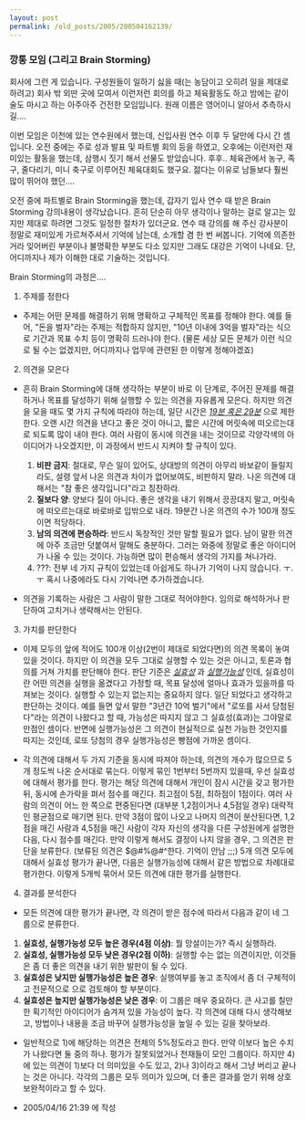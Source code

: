 ```yaml
---
layout: post
permalink: /old_posts/2005/200504162139/
---
```


### 깡통 모임 (그리고 Brain Storming)


회사에 그런 게 있습니다.
구성원들이 일하기 싫을 때(는 농담이고 오히려 일을 제대로 하려고) 회사 밖 외딴 곳에 모여서 이런저런 회의를 하고 체육활동도 하고 밤에는 같이 술도 마시고 하는 아주아주 건전한 모임입니다.
원래 이름은 영어이니 알아서 추측하시길....


이번 모임은 이천에 있는 연수원에서 했는데, 신입사원 연수 이후 두 달만에 다시 간 셈입니다.
오전 중에는 주로 성과 발표 및 파트별 회의 등을 하였고,
오후에는 이런저런 재미있는 활동을 했는데, 삼행시 짓기 해서 선물도 받았습니다. 후후..
체육관에서 농구, 족구, 줄다리기, 미니 축구로 이루어진 체육대회도 했구요.
젊다는 이유로 남들보다 훨씬 많이 뛰어야 했던....


오전 중에 파트별로 Brain Storming을 했는데, 갑자기 입사 연수 때 받은 Brain Storming 강의내용이 생각났습니다.
흔히 단순히 아무 생각이나 말하는 걸로 알고는 있지만 제대로 하려면 그것도 일정한 절차가 있더군요.
연수 때 강의를 해 주신 강사분이 정말로 재미있게 가르쳐주셔서 기억에 남는데, 소개할 겸 한 번 써봅니다. 기억에 의존한 거라 잊어버린 부분이나 불명확한 부분도 다소 있지만 그래도 대강은 기억이 나네요. 단, 어디까지나 제가 이해한 대로 기술하는 것입니다. 







<a name="84945_1"></a>Brain Storming의 과정은....


1. 주제를 정한다
 - 주제는 어떤 문제를 해결하기 위해 명확하고 구체적인 목표를 정해야 한다. 예를 들어, "돈을 벌자"라는 주제는 적합하지 않지만, "10년 이내에 3억을 벌자"라는 식으로 기간과 목표 수치 등이 명확히 드러나야 한다. (물론 세상 모든 문제가 이런 식으로 될 수는 없겠지만, 어디까지나 업무에 관련된 한 이렇게 정해야겠죠)

2. 의견을 모은다
 - 흔히 Brain Storming에 대해 생각하는 부분이 바로 이 단계로, 주어진 문제를 해결하거나 목표를 달성하기 위해 실행할 수 있는 의견을 자유롭게 모은다. 하지만 의견을 모을 때도 몇 가지 규칙에 따라야 하는데, 일단 시간은 <i><u>19분 혹은 29분</u></i> 으로 제한한다. 오랜 시간 의견을 낸다고 좋은 것이 아니고, 짧은 시간에 머릿속에 떠오르는대로 되도록 많이 내야 한다. 여러 사람이 동시에 의견을 내는 것이므로 각양각색의 아이디어가 나오겠지만, 이 과정에서 반드시 지켜야 할 규칙이 있다.

   1) <b>비판 금지</b>: 절대로, 무슨 일이 있어도, 상대방의 의견이 아무리 바보같이 들릴지라도, 설령 앞서 나온 의견과 차이가 없어보여도, 비판하지 말라. 나온 의견에 대해서는 "참 좋은 생각입니다"라고 칭찬하라.
   2) <b>질보다 양</b>: 양보다 질이 아니다. 좋은 생각을 내기 위해서 끙끙대지 말고, 머릿속에 떠오르는대로 바로바로 입밖으로 내라. 19분간 나온 의견의 수가 100개 정도이면 적당하다.
   3) <b>남의 의견에 편승하라</b>: 반드시 독창적인 것만 말할 필요가 없다. 남이 말한 의견에 아주 조금만 덧붙여서 말해도 충분하다. 그러는 와중에 정말로 좋은 아이디어가 나올 수 있는 것이다. 가능하면 많이 편승해서 생각의 가지를 쳐나가라.
   4) ???: 전부 네 가지 규칙이 있었는데 아쉽게도 하나가 기억이 나지 않습니다. ㅜ.ㅜ
             혹시 나중에라도 다시 기억나면 추가하겠습니다.

 - 의견을 기록하는 사람은 그 사람이 말한 그대로 적어야한다. 임의로 해석하거나 판단하여 고치거나 생략해서는 안된다.

3. 가치를 판단한다
 - 이제 모두의 앞에 적어도 100개 이상(2번이 제대로 되었다면)의 의견 목록이 놓여있을 것이다. 하지만 이 의견을 모두 그대로 실행할 수 있는 것은 아니고, 토론과 협의를 거쳐 가치를 판단해야 한다. 판단 기준은 <u><i>실효성</i></u> 과 <u><i>실행가능성</i></u> 인데, 실효성이란 어떤 의견을 실행을 옮겼다고 가정할 때, 목표 달성에 얼마나 효과가 있을까를 따져보는 것이다. 실행할 수 있는지 없는지는 중요하지 않다. 일단 되었다고 생각하고 판단하는 것이다. 예를 들면 앞서 말한 "3년간 10억 벌기"에서 "로또를 사서 당첨된다"라는 의견이 나왔다고 할 때, 가능성은 따지지 않고 그 실효성(효과)는 그야말로 만점인 셈이다. 반면에 실행가능성은 그 의견이 현실적으로 실천 가능한 것인지를 따지는 것인데, 로또 당첨의 경우 실행가능성은 빵점에 가까운 셈이다.

 - 각 의견에 대해서 두 가지 기준을 동시에 따져야 하는데, 의견의 개수가 많으므로 5개 정도씩 나온 순서대로 묶는다. 이렇게 묶인 1번부터 5번까지 있을때, 우선 실효성에 대해서 평가를 한다. 평가는 해당 의견에 대해서 개인이 잠시 시간을 갖고 평가한 뒤, 동시에 손가락을 펴서 점수를 매긴다. 최고점이 5점, 최하점이 1점이다. 여러 사람의 의견이 어느 한 쪽으로 편중된다면 (대부분 1,2점이거나 4,5점일 경우) 대략적인 평균점으로 매기면 된다. 만약 3점이 많이 나오고 나머지 의견이 분산된다면, 1,2점을 매긴 사람과 4,5점을 매긴 사람이 각자 자신의 생각을 다른 구성원에게 설명한 다음, 다시 점수를 매긴다. 만약 이렇게 해서도 결정이 나지 않을 경우, 그 의견은 판단을 보류한다. (보류된 의견은 $@#%@#^한다. 기억이 안남 ;;;) 5개 의견 모두에 대해서 실효성 평가가 끝나면, 다음은 실행가능성에 대해서 같은 방법으로 차례대로 평가한다. 이렇게 5개씩 묶어서 모든 의견에 대한 평가를 실행한다.

4. 결과를 분석한다
 - 모든 의견에 대한 평가가 끝나면, 각 의견이 받은 점수에 따라서 다음과 같이 네 그룹으로 분류한다.

  1) <b>실효성, 실행가능성 모두 높은 경우(4점 이상)</b>: 뭘 망설이는가? 즉시 실행하라.
  2) <b>실효성, 실행가능성 모두 낮은 경우(2점 이하)</b>: 실행할 수는 없는 의견이지만, 이것들은 좀 더 좋은 의견을 내기 위한 발판이 될 수 있다.
  3) <b>실효성은 낮지만 실행가능성은 높은 경우</b>: 실행여부를 놓고 조직에서 좀 더 구체적이고 전문적으로 으로 검토해야 할 부분이다.
  4) <b>실효성은 높지만 실행가능성은 낮은 경우</b>: 이 그룹은 매우 중요하다. 큰 사고를 칠만한 획기적인 아이디어가 숨겨져 있을 가능성이 높다. 각 의견에 대해 다시 생각해보고, 방법이나 내용을 조금 바꾸어 실행가능성을 높일 수 있는 길을 찾아보라.

 - 일반적으로 1)에 해당하는 의견은 전체의 5%정도라고 한다. 만약 이보다 높은 수치가 나왔다면 둘 중의 하나. 평가가 잘못되었거나 천재들이 모인 그룹이다. 하지만 4)에 있는 의견이 1)보다 더 의미있을 수도 있고, 2)나 3)이라고 해서 그냥 버리고 끝나는 것은 아니다. 각각의 그룹은 모두 의미가 있으며, 더 좋은 결과를 얻기 위해 상호보완적이라고 할 수 있다.







- 2005/04/16 21:39 에 작성